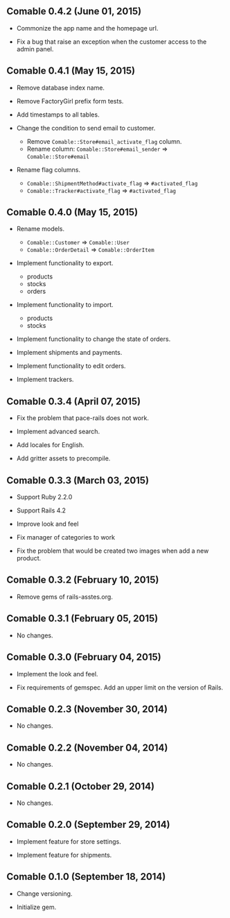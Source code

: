 ## Comable 0.4.2 (June 01, 2015) ##

*   Commonize the app name and the homepage url.

*   Fix a bug that raise an exception when the customer access to
    the admin panel.


## Comable 0.4.1 (May 15, 2015) ##

*   Remove database index name.

*   Remove FactoryGirl prefix form tests.

*   Add timestamps to all tables.

*   Change the condition to send email to customer.

    - Remove `Comable::Store#email_activate_flag` column.
    - Rename column: `Comable::Store#email_sender` => `Comable::Store#email`

*   Rename flag columns.

    - `Comable::ShipmentMethod#activate_flag` => `#activated_flag`
    - `Comable::Tracker#activate_flag` => `#activated_flag`


## Comable 0.4.0 (May 15, 2015) ##

*   Rename models.

    - `Comable::Customer` => `Comable::User`
    - `Comable::OrderDetail` => `Comable::OrderItem`

*   Implement functionality to export.

    - products
    - stocks
    - orders

*   Implement functionality to import.

    - products
    - stocks

*   Implement functionality to change the state of orders.

*   Implement shipments and payments.

*   Implement functionality to edit orders.

*   Implement trackers.


## Comable 0.3.4 (April 07, 2015) ##

*   Fix the problem that pace-rails does not work.

*   Implement advanced search.

*   Add locales for English.

*   Add gritter assets to precompile.


## Comable 0.3.3 (March 03, 2015) ##

*   Support Ruby 2.2.0

*   Support Rails 4.2

*   Improve look and feel

*   Fix manager of categories to work

*   Fix the problem that would be created two images when add a new product.


## Comable 0.3.2 (February 10, 2015) ##

*   Remove gems of rails-asstes.org.


## Comable 0.3.1 (February 05, 2015) ##

*   No changes.


## Comable 0.3.0 (February 04, 2015) ##

*   Implement the look and feel.

*   Fix requirements of gemspec.
    Add an upper limit on the version of Rails.


## Comable 0.2.3 (November 30, 2014) ##

*   No changes.


## Comable 0.2.2 (November 04, 2014) ##

*   No changes.


## Comable 0.2.1 (October 29, 2014) ##

*   No changes.


## Comable 0.2.0 (September 29, 2014) ##

*   Implement feature for store settings.

*   Implement feature for shipments.


## Comable 0.1.0 (September 18, 2014) ##

*   Change versioning.

*   Initialize gem.
